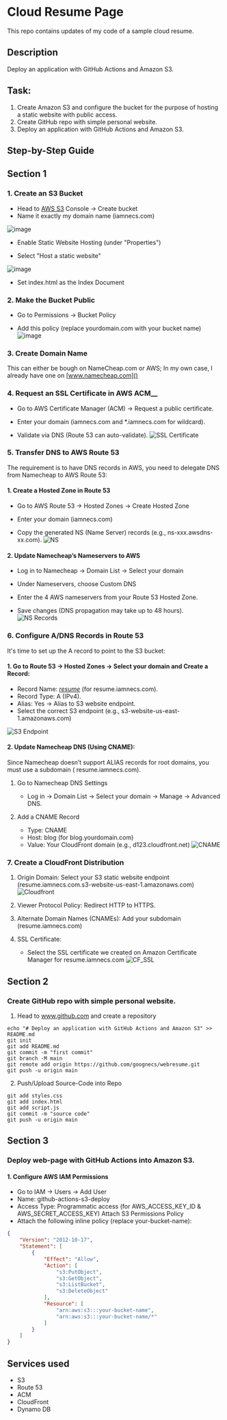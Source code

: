 # Cloud Resume Page
This repo contains updates of my code of a sample cloud resume.
## Description
Deploy an application with GitHub Actions and Amazon S3.
## Task: 
1. Create Amazon S3 and configure the bucket for the purpose of hosting a static website with public access. 
2. Create GitHub repo with simple personal website. 
3. Deploy an application with GitHub Actions and Amazon S3. 

## Step-by-Step Guide

## **Section 1**
### 1. __Create an S3 Bucket__
* Head to [AWS S3](https://console.aws.amazon.com/s3) Console → Create bucket 
* Name it exactly my domain name (iamnecs.com)

![image](https://github.com/goognecs/webresume/blob/main/images/S3_bucket.PNG)

* Enable Static Website Hosting (under "Properties")

* Select "Host a static website"

![image](https://github.com/goognecs/webresume/blob/main/images/static_website.PNG)
* Set index.html as the Index Document

### 2. __Make the Bucket Public__

* Go to Permissions → Bucket Policy

* Add this policy (replace yourdomain.com with your bucket name)
![image](https://github.com/goognecs/webresume/blob/main/images/S3_bucket_policy.PNG)

### 3. __Create Domain Name__
This can either be bough on NameCheap.com or AWS;
In my own case, I already have one on [www.namecheap.com]()
### 4. Request an SSL Certificate in AWS ACM__

* Go to AWS Certificate Manager (ACM) → Request a public certificate.

* Enter your domain (iamnecs.com and *.iamnecs.com for wildcard).

* Validate via DNS (Route 53 can auto-validate).
![SSL Certificate](https://github.com/goognecs/webresume/blob/main/images/acm1.PNG)

### 5. __Transfer DNS to AWS Route 53__
The requirement is to have DNS records in AWS, you need to delegate DNS from Namecheap to AWS Route 53:
#### 1. Create a Hosted Zone in Route 53

   * Go to AWS Route 53 → Hosted Zones → Create Hosted Zone

   * Enter your domain (iamnecs.com)
   * Copy the generated NS (Name Server) records (e.g., ns-xxx.awsdns-xx.com).
![NS](https://github.com/goognecs/webresume/blob/main/images/hosted_zone.PNG)
#### 2. Update Namecheap’s Nameservers to AWS

   * Log in to Namecheap → Domain List → Select your domain

   * Under Nameservers, choose Custom DNS

   * Enter the 4 AWS nameservers from your Route 53 Hosted Zone.

   * Save changes (DNS propagation may take up to 48 hours).
![NS Records](https://github.com/goognecs/webresume/blob/main/images/NS%20Record.PNG)

### 6. Configure A/DNS Records in Route 53
It's time to set up the A record to point to the S3 bucket:
#### 1. Go to Route 53 → Hosted Zones → Select your domain and Create a Record:

  * Record Name: [_resume_]() (for resume.iamnecs.com).
  * Record Type: A (IPv4).
  * Alias: Yes → Alias to S3 website endpoint.
  * Select the correct S3 endpoint (e.g., s3-website-us-east-1.amazonaws.com)

![S3 Endpoint](https://github.com/goognecs/webresume/blob/main/images/a_record.PNG)

#### 2. Update Namecheap DNS (Using CNAME):
Since Namecheap doesn’t support ALIAS records for root domains, you must use a subdomain ( resume.iamnecs.com).

1. Go to Namecheap DNS Settings
   * Log in → Domain List → Select your domain → Manage → Advanced DNS.

2. Add a CNAME Record
   * Type: CNAME
   * Host: blog (for blog.yourdomain.com)
   * Value: Your CloudFront domain (e.g., d123.cloudfront.net)
![CNAME](https://github.com/goognecs/webresume/blob/main/images/cname.PNG)

### 7. Create a CloudFront Distribution
1. Origin Domain: Select your S3 static website endpoint (resume.iamnecs.com.s3-website-us-east-1.amazonaws.com) 
![Cloudfront](https://github.com/goognecs/webresume/blob/main/images/cloud_front.PNG)

2. Viewer Protocol Policy: Redirect HTTP to HTTPS.
3. Alternate Domain Names (CNAMEs): Add your subdomain (resume.iamnecs.com)
4. SSL Certificate:
   * Select the SSL certificate we created on Amazon Certificate Manager for resume.iamnecs.com ![CF_SSL](https://github.com/goognecs/webresume/blob/main/images/cloudfront_ssl.PNG)

## **Section 2**
### Create GitHub repo with simple personal website.
1. Head to www.github.com and create a repository

```git
echo "# Deploy an application with GitHub Actions and Amazon S3" >> README.md
git init
git add README.md
git commit -m "first commit"
git branch -M main
git remote add origin https://github.com/goognecs/webresume.git
git push -u origin main
```
2. Push/Upload Source-Code into Repo
```git
git add styles.css
git add index.html
git add script.js
git commit -m "source code"
git push -u origin main
```

## **Section 3**
### Deploy web-page with GitHub Actions into Amazon S3.
#### 1. Configure AWS IAM Permissions
  * Go to IAM → Users → Add User
  * Name: github-actions-s3-deploy
  * Access Type: Programmatic access (for AWS_ACCESS_KEY_ID & AWS_SECRET_ACCESS_KEY)
Attach S3 Permissions Policy
  * Attach the following inline policy (replace your-bucket-name):
```json
{
    "Version": "2012-10-17",
    "Statement": [
        {
            "Effect": "Allow",
            "Action": [
                "s3:PutObject",
                "s3:GetObject",
                "s3:ListBucket",
                "s3:DeleteObject"
            ],
            "Resource": [
                "arn:aws:s3:::your-bucket-name",
                "arn:aws:s3:::your-bucket-name/*"
            ]
        }
    ]
}
```

## Services used
* S3
* Route 53
* ACM
* CloudFront
* Dynamo DB
